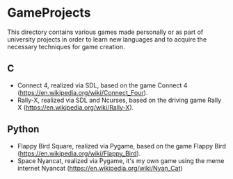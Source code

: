 # GameProjects
This directory contains various games made personally or as part of university projects in order to learn new languages and to acquire the necessary techniques for game creation.


## C
- Connect 4, realized via SDL, based on the game Connect 4 (https://en.wikipedia.org/wiki/Connect_Four).
- Rally-X, realized via SDL and Ncurses, based on the driving game Rally X (https://en.wikipedia.org/wiki/Rally-X).

## Python
- Flappy Bird Square, realized via Pygame, based on the game Flappy Bird (https://en.wikipedia.org/wiki/Flappy_Bird).
- Space Nyancat, realized via Pygame, it's my own game using the meme internet Nyancat (https://en.wikipedia.org/wiki/Nyan_Cat)
